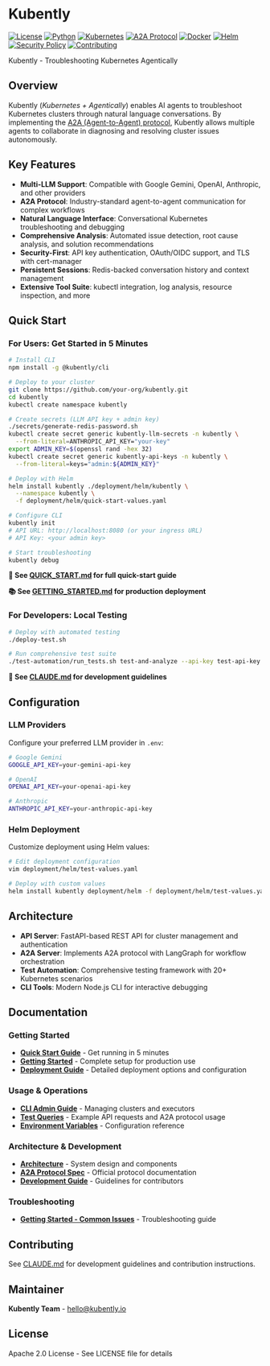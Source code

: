 # Kubently

[![License](https://img.shields.io/badge/License-Apache%202.0-blue.svg)](LICENSE)
[![Python](https://img.shields.io/badge/Python-3.13%2B-blue.svg)](https://www.python.org/)
[![Kubernetes](https://img.shields.io/badge/Kubernetes-1.28%2B-blue.svg)](https://kubernetes.io/)
[![A2A Protocol](https://img.shields.io/badge/A2A-Protocol-green.svg)](https://a2a-protocol.org/)
[![Docker](https://img.shields.io/badge/Docker-Ready-blue.svg)](https://www.docker.com/)
[![Helm](https://img.shields.io/badge/Helm-Ready-blue.svg)](https://helm.sh/)
[![Security Policy](https://img.shields.io/badge/Security-Policy-yellow.svg)](SECURITY.md)
[![Contributing](https://img.shields.io/badge/Contributing-Welcome-brightgreen.svg)](CONTRIBUTING.md)

Kubently - Troubleshooting Kubernetes Agentically

## Overview

Kubently (*Kubernetes + Agentically*) enables AI agents to troubleshoot Kubernetes clusters through natural language conversations. By implementing the [A2A (Agent-to-Agent) protocol](https://a2a-protocol.org/latest/), Kubently allows multiple agents to collaborate in diagnosing and resolving cluster issues autonomously.

## Key Features

- **Multi-LLM Support**: Compatible with Google Gemini, OpenAI, Anthropic, and other providers
- **A2A Protocol**: Industry-standard agent-to-agent communication for complex workflows
- **Natural Language Interface**: Conversational Kubernetes troubleshooting and debugging
- **Comprehensive Analysis**: Automated issue detection, root cause analysis, and solution recommendations
- **Security-First**: API key authentication, OAuth/OIDC support, and TLS with cert-manager
- **Persistent Sessions**: Redis-backed conversation history and context management
- **Extensive Tool Suite**: kubectl integration, log analysis, resource inspection, and more

## Quick Start

### For Users: Get Started in 5 Minutes

```bash
# Install CLI
npm install -g @kubently/cli

# Deploy to your cluster
git clone https://github.com/your-org/kubently.git
cd kubently
kubectl create namespace kubently

# Create secrets (LLM API key + admin key)
./secrets/generate-redis-password.sh
kubectl create secret generic kubently-llm-secrets -n kubently \
  --from-literal=ANTHROPIC_API_KEY="your-key"
export ADMIN_KEY=$(openssl rand -hex 32)
kubectl create secret generic kubently-api-keys -n kubently \
  --from-literal=keys="admin:${ADMIN_KEY}"

# Deploy with Helm
helm install kubently ./deployment/helm/kubently \
  --namespace kubently \
  -f deployment/helm/quick-start-values.yaml

# Configure CLI
kubently init
# API URL: http://localhost:8080 (or your ingress URL)
# API Key: <your admin key>

# Start troubleshooting
kubently debug
```

**📖 See [QUICK_START.md](docs/QUICK_START.md) for full quick-start guide**

**📚 See [GETTING_STARTED.md](docs/GETTING_STARTED.md) for production deployment**

### For Developers: Local Testing

```bash
# Deploy with automated testing
./deploy-test.sh

# Run comprehensive test suite
./test-automation/run_tests.sh test-and-analyze --api-key test-api-key
```

**📖 See [CLAUDE.md](CLAUDE.md) for development guidelines**

## Configuration

### LLM Providers

Configure your preferred LLM provider in `.env`:

```bash
# Google Gemini
GOOGLE_API_KEY=your-gemini-api-key

# OpenAI
OPENAI_API_KEY=your-openai-api-key

# Anthropic
ANTHROPIC_API_KEY=your-anthropic-api-key
```

### Helm Deployment

Customize deployment using Helm values:

```bash
# Edit deployment configuration
vim deployment/helm/test-values.yaml

# Deploy with custom values
helm install kubently deployment/helm -f deployment/helm/test-values.yaml
```

## Architecture

- **API Server**: FastAPI-based REST API for cluster management and authentication
- **A2A Server**: Implements A2A protocol with LangGraph for workflow orchestration
- **Test Automation**: Comprehensive testing framework with 20+ Kubernetes scenarios
- **CLI Tools**: Modern Node.js CLI for interactive debugging

## Documentation

### Getting Started
- **[Quick Start Guide](docs/QUICK_START.md)** - Get running in 5 minutes
- **[Getting Started](docs/GETTING_STARTED.md)** - Complete setup for production use
- **[Deployment Guide](docs/DEPLOYMENT.md)** - Detailed deployment options and configuration

### Usage & Operations
- **[CLI Admin Guide](docs/GETTING_STARTED.md#step-5-register-and-deploy-executors)** - Managing clusters and executors
- **[Test Queries](docs/TEST_QUERIES.md)** - Example API requests and A2A protocol usage
- **[Environment Variables](docs/ENVIRONMENT_VARIABLES.md)** - Configuration reference

### Architecture & Development
- **[Architecture](docs/ARCHITECTURE.md)** - System design and components
- **[A2A Protocol Spec](https://a2a-protocol.org/latest/)** - Official protocol documentation
- **[Development Guide](CLAUDE.md)** - Guidelines for contributors

### Troubleshooting
- **[Getting Started - Common Issues](docs/GETTING_STARTED.md#common-issues)** - Troubleshooting guide

## Contributing

See [CLAUDE.md](CLAUDE.md) for development guidelines and contribution instructions.

## Maintainer

**Kubently Team** - [hello@kubently.io](mailto:hello@kubently.io)

## License

Apache 2.0 License - See LICENSE file for details
